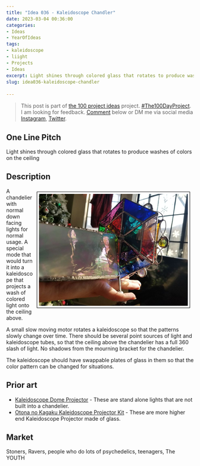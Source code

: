 ```yaml
---
title: "Idea 036 - Kaleidoscope Chandler"
date: 2023-03-04 00:36:00
categories:
- Ideas
- YearOfIdeas
tags:
- kaleidoscope
- liight
- Projects
- Ideas
excerpt: Light shines through colored glass that rotates to produce washes of colors on the ceiling
slug: idea036-kaleidoscope-chandler

---
```


> This post is part of [the 100 project ideas](/projects/2023-100-ideas/) project. [#The100DayProject](https://www.the100dayproject.org/). I am looking for feedback. <a href='#utterances-comments'>Comment</a> below or DM me via social media <a href="https://instagram.com/funvill" rel="nofollow noopener noreferrer"><i class="fab fa-fw fa-instagram" aria-hidden="true"></i><span class="label">Instagram</span></a>, <a href="https://twitter.com/funvill" rel="nofollow noopener noreferrer"><i class="fab fa-fw fa-twitter" aria-hidden="true"></i><span class="label">Twitter</span></a>.

## One Line Pitch

Light shines through colored glass that rotates to produce washes of colors on the ceiling

## Description

<img src="/public/uploads/2023/kaleidoscope2.png" alt="kaleidoscope" style="float: right; margin: 10px; border: 1px solid black; padding: 5px"/>A chandelier with normal down facing lights for normal usage. A special mode that would turn it into a kaleidoscope that projects a wash of colored light onto the ceiling above.

A small slow moving motor rotates a kaleidoscope so that the patterns slowly change over time. There should be several point sources of light and kaleidoscope tubes, so that the ceiling above the chandelier has a full 360 slash of light. No shadows from the mourning bracket for the chandelier.

The kaleidoscope should have swappable plates of glass in them so that the color pattern can be changed for situations.

## Prior art

- [Kaleidoscope Dome Projector](https://www.geekalerts.com/kaleidoscope-dome-projector/) - These are stand alone lights that are not built into a chandelier.
- [Otona no Kagaku Kaleidoscope Projector Kit](https://www.japantrendshop.com/otona-no-kagaku-kaleidoscope-projector-kit-p-5776.html) - These are more higher end Kaleidoscope Projector made of glass.

## Market

Stoners, Ravers, people who do lots of psychedelics, teenagers, The YOUTH
